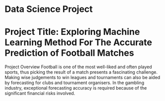 # Data Science Project
# Project Title: Exploring Machine Learning Method For The Accurate Prediction of Football Matches
Project Overview
Football is one of the most well-liked and often played sports, thus picking the result of a match presents a fascinating challenge. Making wise judgements to win leagues and tournaments can also be aided by forecasting for clubs and tournament organisers. In the gambling industry, exceptional forecasting accuracy is required because of the significant financial risks involved. 
